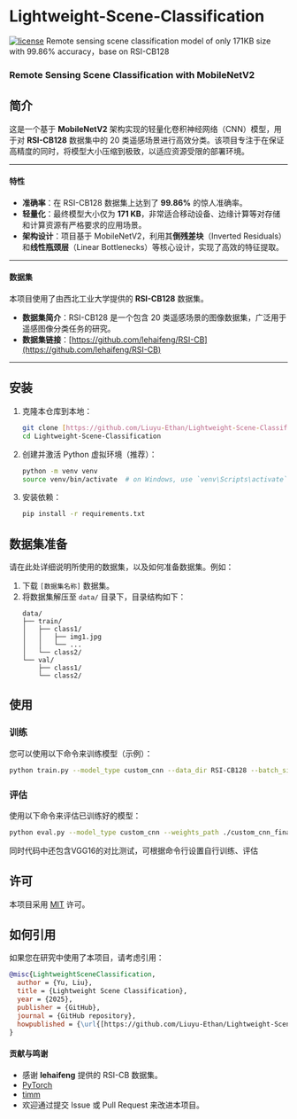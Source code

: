 # Lightweight-Scene-Classification
[![license](https://img.shields.io/badge/license-MIT-blue.svg)](LICENSE)
Remote sensing scene classification model of only 171KB size with 99.86% accuracy，base on RSI-CB128

### Remote Sensing Scene Classification with MobileNetV2
## 简介
这是一个基于 **MobileNetV2** 架构实现的轻量化卷积神经网络（CNN）模型，用于对 **RSI-CB128** 数据集中的 20 类遥感场景进行高效分类。该项目专注于在保证高精度的同时，将模型大小压缩到极致，以适应资源受限的部署环境。

---

#### 特性

* **准确率**：在 RSI-CB128 数据集上达到了 **99.86%** 的惊人准确率。
* **轻量化**：最终模型大小仅为 **171 KB**，非常适合移动设备、边缘计算等对存储和计算资源有严格要求的应用场景。
* **架构设计**：项目基于 MobileNetV2，利用其**倒残差块**（Inverted Residuals）和**线性瓶颈层**（Linear Bottlenecks）等核心设计，实现了高效的特征提取。

---

#### 数据集

本项目使用了由西北工业大学提供的 **RSI-CB128** 数据集。
* **数据集简介**：RSI-CB128 是一个包含 20 类遥感场景的图像数据集，广泛用于遥感图像分类任务的研究。
* **数据集链接**：[https://github.com/lehaifeng/RSI-CB](https://github.com/lehaifeng/RSI-CB)

---



## 安装

1.  克隆本仓库到本地：
    ```bash
    git clone [https://github.com/Liuyu-Ethan/Lightweight-Scene-Classification.git](https://github.com/Liuyu-Ethan/Lightweight-Scene-Classification.git)
    cd Lightweight-Scene-Classification
    ```

2.  创建并激活 Python 虚拟环境（推荐）：
    ```bash
    python -m venv venv
    source venv/bin/activate  # on Windows, use `venv\Scripts\activate`
    ```

3.  安装依赖：
    ```bash
    pip install -r requirements.txt
    ```

## 数据集准备

请在此处详细说明所使用的数据集，以及如何准备数据集。例如：

1.  下载 `[数据集名称]` 数据集。
2.  将数据集解压至 `data/` 目录下，目录结构如下：
    ```
    data/
    ├── train/
    │   ├── class1/
    │   │   ├── img1.jpg
    │   │   └── ...
    │   └── class2/
    └── val/
        ├── class1/
        └── class2/
    ```

## 使用

### 训练

您可以使用以下命令来训练模型（示例）：
```bash
python train.py --model_type custom_cnn --data_dir RSI-CB128 --batch_size 32 --epochs 10 --lr 0.001
```

### 评估

使用以下命令来评估已训练好的模型：

```bash
python eval.py --model_type custom_cnn --weights_path ./custom_cnn_final.pth
```
同时代码中还包含VGG16的对比测试，可根据命令行设置自行训练、评估

## 许可

本项目采用 [MIT](LICENSE) 许可。

## 如何引用

如果您在研究中使用了本项目，请考虑引用：

```bibtex
@misc{LightweightSceneClassification,
  author = {Yu, Liu},
  title = {Lightweight Scene Classification},
  year = {2025},
  publisher = {GitHub},
  journal = {GitHub repository},
  howpublished = {\url{[https://github.com/Liuyu-Ethan/Lightweight-Scene-Classification](https://github.com/Liuyu-Ethan/Lightweight-Scene-Classification)}}
}
```


#### 贡献与鸣谢

* 感谢 **lehaifeng** 提供的 RSI-CB 数据集。
* [PyTorch](https://pytorch.org/)
* [timm](https://github.com/rwightman/pytorch-image-models)
* 欢迎通过提交 Issue 或 Pull Request 来改进本项目。
